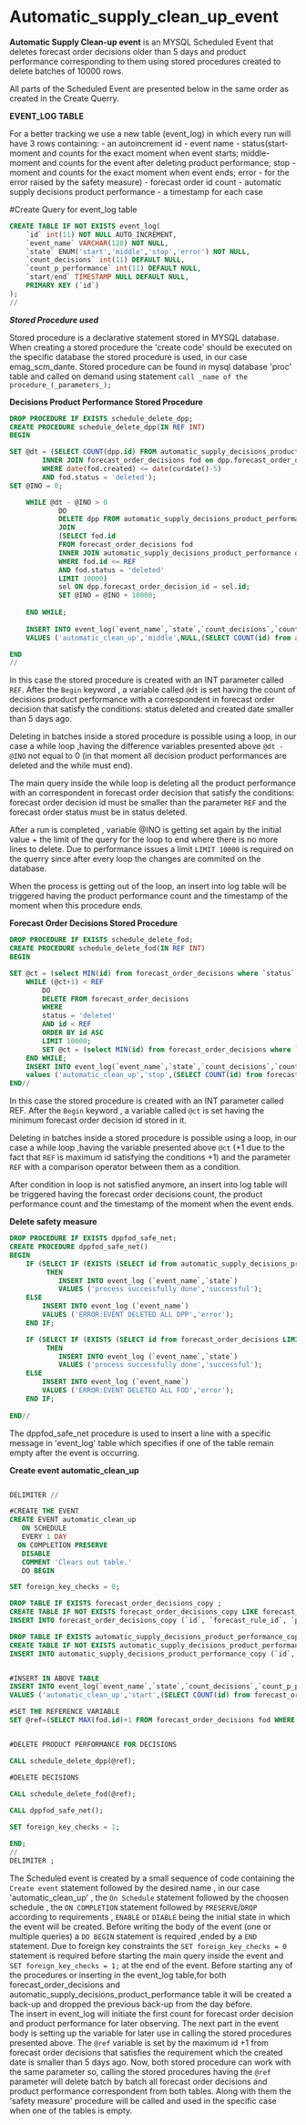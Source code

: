 # Automatic_supply_clean_up_event

**Automatic Supply Clean-up event** is an MYSQL Scheduled Event that deletes forecast order decisions older than 5 days and product performance corresponding to them using stored procedures created to delete batches of 10000 rows. 

All parts of the Scheduled Event are presented below in the same order as created in the Create Querry. 

**EVENT_LOG TABLE**

For a better tracking we use a new table (event_log) in which every run will have 3 rows containing:
    - an autoincrement id
    - event name
    - status(start- moment and counts for the exact moment when event starts; middle- moment and counts for the event after deleting product performance; stop - moment and counts for the exact moment when event ends; error - for the error raised by the safety measure)
    - forecast order id count 
    - automatic supply decisions product performance 
    - a timestamp for each case 

#Create Query for event_log table

```sql
CREATE TABLE IF NOT EXISTS event_log(
	`id` int(11) NOT NULL AUTO_INCREMENT,
	`event_name` VARCHAR(128) NOT NULL,
	`state` ENUM('start','middle','stop','error') NOT NULL,
	`count_decisions` int(11) DEFAULT NULL, 
	`count_p_performance` int(11) DEFAULT NULL, 
	`start/end` TIMESTAMP NULL DEFAULT NULL,
	PRIMARY KEY (`id`)
);
//
```

 
 
 ***Stored Procedure used***
 
Stored procedure is a declarative statement stored in MYSQL database. 
When creating a stored procedure the 'create code' should be executed on the specific database the stored procedure is used, in our case emag_scm_dante. 
Stored procedure can be found in mysql database 'proc' table and called on demand using statement `call _name of the procedure_(_parameters_);`

**Decisions Product Performance Stored Procedure**

```sql
DROP PROCEDURE IF EXISTS schedule_delete_dpp;
CREATE PROCEDURE schedule_delete_dpp(IN REF INT)
BEGIN

SET @dt = (SELECT COUNT(dpp.id) FROM automatic_supply_decisions_product_performance dpp
		INNER JOIN forecast_order_decisions fod on dpp.forecast_order_decision_id = fod.id
		WHERE date(fod.created) <= date(curdate()-5)
		AND fod.status = 'deleted');
SET @INO = 0; 

	WHILE @dt - @INO > 0 
			DO 
			DELETE dpp FROM automatic_supply_decisions_product_performance dpp
			JOIN 
    		(SELECT fod.id
    		FROM forecast_order_decisions fod
    		INNER JOIN automatic_supply_decisions_product_performance dpp on fod.id = dpp.`forecast_order_decision_id`
    		WHERE fod.id <= REF
    		AND fod.status = 'deleted'
			LIMIT 10000)
			sel ON dpp.forecast_order_decision_id = sel.id;
			SET @INO = @INO + 10000;
			
	END WHILE;
	
	INSERT INTO event_log(`event_name`,`state`,`count_decisions`,`count_p_performance`,`start/end`)
	VALUES ('automatic_clean_up','middle',NULL,(SELECT COUNT(id) from automatic_supply_decisions_product_performance),(SELECT NOW()));

END
//
```

In this case the stored procedure is created with an INT parameter called `REF`. After the `Begin` keyword , a variable called `@dt` is set having the count of decisions product performance with a correspondent in forecast order decision that satisfy the conditions: status deleted and created date smaller than 5 days ago. 

Deleting in batches inside a stored procedure is possible using a loop, in our case a while loop ,having the difference variables presented above `@dt - @INO` not equal to 0 (in that moment all decision product performances are deleted and the while must end). 

The main query inside the while loop is deleting all the product performance with an correspondent in forecast order decision that satisfy the conditions: forecast order decision id must be smaller than the parameter `REF` and the forecast order status must be in status deleted. 

After a run is completed , variable @INO is getting set again by the initial value + the limit of the query for the loop to end where there is no more lines to delete. 
Due to performance issues a limit `LIMIT 10000` is required on the querry since after every loop the changes are commited on the database. 

When the process is getting out of the loop, an insert into log table will be triggered having  the product performance count and the timestamp of the moment when this procedure ends.  



**Forecast Order Decisions Stored Procedure**

```sql
DROP PROCEDURE IF EXISTS schedule_delete_fod;
CREATE PROCEDURE schedule_delete_fod(IN REF INT)
BEGIN 

SET @ct = (select MIN(id) from forecast_order_decisions where `status` = 'deleted'); 
	WHILE (@ct+1) < REF   
		DO 
		DELETE FROM forecast_order_decisions
		WHERE 
		status = 'deleted'
		AND id < REF
		ORDER BY id ASC 
		LIMIT 10000;
		SET @ct = (select MIN(id) from forecast_order_decisions where `status` = 'deleted');
	END WHILE;
	INSERT INTO event_log(`event_name`,`state`,`count_decisions`,`count_p_performance`,`start/end`) 
	values ('automatic_clean_up','stop',(SELECT COUNT(id) from forecast_order_decisions),(SELECT COUNT(id) from automatic_supply_decisions_product_performance),(SELECT NOW()));
END//
```

In this case the stored procedure is created with an INT parameter called REF. After the `Begin` keyword , a variable called `@ct` is set having the minimum forecast order decision id stored in it. 

Deleting in batches inside a stored procedure is possible using a loop, in our case a while loop ,having the variable presented above `@ct` (+1 due to the fact that `REF` is maximum id satisfying the conditions +1) and the parameter `REF` with a comparison operator between them as a condition.  
    
After condition in loop is not satisfied anymore, an insert into log table will be triggered having the forecast order decisions count, the product performance count and the timestamp of the moment when the event ends. 
    
    
 **Delete safety measure**

```sql
DROP PROCEDURE IF EXISTS dppfod_safe_net;
CREATE PROCEDURE dppfod_safe_net()
BEGIN
	IF (SELECT IF (EXISTS (SELECT id from automatic_supply_decisions_product_performance LIMIT 1), 1 , 0) = 1 )
		 THEN 
		 	INSERT INTO event_log (`event_name`,`state`) 
			VALUES ('process successfully done','successful'); 
	ELSE
		INSERT INTO event_log (`event_name`) 
		VALUES ('ERROR:EVENT DELETED ALL DPP','error');
	END IF; 

	IF (SELECT IF (EXISTS (SELECT id from forecast_order_decisions LIMIT 1), 1 , 0) > 0)
		 THEN 
		 	INSERT INTO event_log (`event_name`,`state`) 
			VALUES ('process successfully done','successful'); 
	ELSE
		INSERT INTO event_log (`event_name`) 
		VALUES ('ERROR:EVENT DELETED ALL FOD','error');
	END IF; 
       
END//    
```    
 The dppfod_safe_net procedure is used to insert a line with a specific message in 'event_log' table which specifies if one of the table remain empty after the event is occurring. 
 
 **Create event automatic_clean_up**
 
 ```sql
 
DELIMITER //

#CREATE THE EVENT
CREATE EVENT automatic_clean_up
    ON SCHEDULE 
	EVERY 1 DAY
   ON COMPLETION PRESERVE
	DISABLE
	COMMENT 'Clears out table.'
	DO BEGIN

SET foreign_key_checks = 0;

DROP TABLE IF EXISTS forecast_order_decisions_copy ; 
CREATE TABLE IF NOT EXISTS forecast_order_decisions_copy LIKE forecast_order_decisions ;
INSERT INTO forecast_order_decisions_copy (`id`, `forecast_rule_id`, `product_id`, `daily_average`, `last_acquisition_price`, `stock`, `stock_target`, `stock_min`, `stock_max`, `pm_ordered_quantity`, `unconfirmed_quantity`, `reserved_quantity`, `resulted_quantity`, `initial_resulted_quantity`, `supplier_id`, `price`, `price_in_supplier_currency`, `currency_id`, `supplier_order_line_id`, `message`, `error_id`, `status`, `reject_reason_id`, `user_id`, `stock_target_med_resulted_qty`, `created`, `modified`) SELECT `id`, `forecast_rule_id`, `product_id`, `daily_average`, `last_acquisition_price`, `stock`, `stock_target`, `stock_min`, `stock_max`, `pm_ordered_quantity`, `unconfirmed_quantity`, `reserved_quantity`, `resulted_quantity`, `initial_resulted_quantity`, `supplier_id`, `price`, `price_in_supplier_currency`, `currency_id`, `supplier_order_line_id`, `message`, `error_id`, `status`, `reject_reason_id`, `user_id`, `stock_target_med_resulted_qty`, `created`, `modified` FROM `forecast_order_decisions`;

DROP TABLE IF EXISTS automatic_supply_decisions_product_performance_copy; 
CREATE TABLE IF NOT EXISTS automatic_supply_decisions_product_performance_copy LIKE automatic_supply_decisions_product_performance;
INSERT INTO automatic_supply_decisions_product_performance_copy (`id`, `forecast_order_decision_id`, `country_id`, `product_performance_id`) SELECT `id`, `forecast_order_decision_id`, `country_id`, `product_performance_id` FROM `automatic_supply_decisions_product_performance`;


#INSERT IN ABOVE TABLE
INSERT INTO event_log(`event_name`,`state`,`count_decisions`,`count_p_performance`,`start/end`)
VALUES ('automatic_clean_up','start',(SELECT COUNT(id) from forecast_order_decisions),(SELECT COUNT(id) from automatic_supply_decisions_product_performance),(SELECT NOW()));

#SET THE REFERENCE VARIABLE
SET @ref=(SELECT MAX(fod.id)+1 FROM forecast_order_decisions fod WHERE date(fod.created) <= date(CURDATE()-5));

 
#DELETE PRODUCT PERFORMANCE FOR DECISIONS

CALL schedule_delete_dpp(@ref);

#DELETE DECISIONS
						 
CALL schedule_delete_fod(@ref);

CALL dppfod_safe_net();

SET foreign_key_checks = 1;

END; 
//
DELIMITER ;
 ```
 
 The Scheduled event is created by a small sequence of code containing the `Create event` statement followed by the desired name , in our case 'automatic_clean_up' , the `On Schedule` statement followed by the choosen schedule , the `ON COMPLETION` statement followed by `PRESERVE`/`DROP` according to requirements , `ENABLE` or `DIABLE` being the initial state in which the event will be created. 
Before writing the body of the event (one or multiple queries) a `DO BEGIN` statement is required ,ended by a `END` statement. 
Due to foreign key constraints the `SET foreign_key_checks = 0` statement is required before starting the main query inside the event and `SET foreign_key_checks = 1;` at the end of the event. 
 Before starting any of the procedures or inserting in the event_log table,for both forecast_order_decisions and automatic_supply_decisions_product_performance table it will be created a back-up and dropped the previous back-up from the day before.   
The insert in event_log will initiate the first count for forecast order decision and product performance for later observing.
 The next part in the event body is setting up the variable for later use in calling the stored procedures presented above. The `@ref` variable is set by the maximum id +1 from forecast order decisions that satisfies the requirement which the created date is smaller than 5 days ago.
 Now, both stored procedure can work with the same parameter so, calling the stored procedures having the `@ref` parameter will delete batch by batch all forecast order decisions and product performance correspondent from both tables. 
 Along with them the 'safety measure' procedure will be called and used in the specific case when one of the tables is empty.
 





